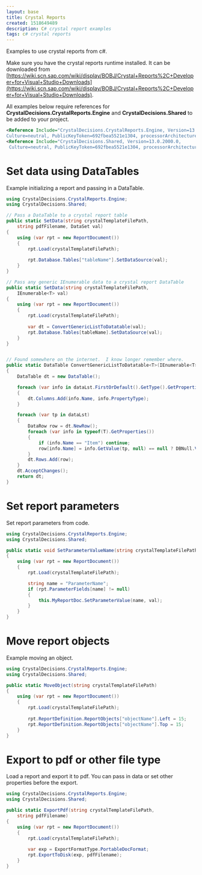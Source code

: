 ```yaml
---
layout: base
title: Crystal Reports
created: 1518649489
description: C# crystal report examples
tags: c# crystal reports
---
```


Examples to use crystal reports from c#.

Make sure you have the crystal reports runtime installed.  It
can be downloaded from [https://wiki.scn.sap.com/wiki/display/BOBJ/Crystal+Reports%2C+Developer+for+Visual+Studio+Downloads](https://wiki.scn.sap.com/wiki/display/BOBJ/Crystal+Reports%2C+Developer+for+Visual+Studio+Downloads).

All examples below require references for __CrystalDecisions.CrystalReports.Engine__ and __CrystalDecisions.Shared__ to be added to your project.

```xml
<Reference Include="CrystalDecisions.CrystalReports.Engine, Version=13.0.2000.0, 
Culture=neutral, PublicKeyToken=692fbea5521e1304, processorArchitecture=MSIL" />
<Reference Include="CrystalDecisions.Shared, Version=13.0.2000.0,
 Culture=neutral, PublicKeyToken=692fbea5521e1304, processorArchitecture=MSIL" />
```

# Set data using DataTables

Example initializing a report and passing in a DataTable.

```cs
using CrystalDecisions.CrystalReports.Engine;
using CrystalDecisions.Shared;

// Pass a DataTable to a crystal report table
public static SetData(string crystalTemplateFilePath, 
    string pdfFilename, DataSet val)
{
    using (var rpt = new ReportDocument())
    {
        rpt.Load(crystalTemplateFilePath);
   
        rpt.Database.Tables["tableName"].SetDataSource(val);
    }
}

// Pass any generic IEnumerable data to a crystal report DataTable
public static SetData(string crystalTemplateFilePath, 
    IEnumerable<T> val)
{
    using (var rpt = new ReportDocument())
    {
        rpt.Load(crystalTemplateFilePath);
   
        var dt = ConvertGenericListToDatatable(val);
        rpt.Database.Tables[tableName].SetDataSource(val);
    }
}


// Found somewhere on the internet.  I know longer remember where.
public static DataTable ConvertGenericListToDatatable<T>(IEnumerable<T> dataLst)
{
    DataTable dt = new DataTable();

    foreach (var info in dataLst.FirstOrDefault().GetType().GetProperties())
    {
        dt.Columns.Add(info.Name, info.PropertyType);
    }

    foreach (var tp in dataLst)
    {
        DataRow row = dt.NewRow();
        foreach (var info in typeof(T).GetProperties())
        {
            if (info.Name == "Item") continue;
            row[info.Name] = info.GetValue(tp, null) == null ? DBNull.Value : info.GetValue(tp, null);
        }
        dt.Rows.Add(row);
    }
    dt.AcceptChanges();
    return dt;
}
```

# Set report parameters

Set report parameters from code.

```cs
using CrystalDecisions.CrystalReports.Engine;
using CrystalDecisions.Shared;

public static void SetParameterValueName(string crystalTemplateFilePath, object val)
{
    using (var rpt = new ReportDocument())
    {
        rpt.Load(crystalTemplateFilePath);

        string name = "ParameterName";
        if (rpt.ParameterFields[name] != null)
        {
            this.MyReportDoc.SetParameterValue(name, val);
        }
    }
}
```

# Move report objects

Example moving an object.

```cs
using CrystalDecisions.CrystalReports.Engine;
using CrystalDecisions.Shared;

public static MoveObject(string crystalTemplateFilePath)
{
    using (var rpt = new ReportDocument())
    {
        rpt.Load(crystalTemplateFilePath);
   
        rpt.ReportDefinition.ReportObjects["objectName"].Left = 15;
        rpt.ReportDefinition.ReportObjects["objectName"].Top = 15;
    }
}
```



# Export to pdf or other file type

Load a report and export it to pdf.  You can pass in data or set other properties before the export.

```cs
using CrystalDecisions.CrystalReports.Engine;
using CrystalDecisions.Shared;

public static ExportPdf(string crystalTemplateFilePath, 
    string pdfFilename)
{
    using (var rpt = new ReportDocument())
    {
        rpt.Load(crystalTemplateFilePath);
   
        var exp = ExportFormatType.PortableDocFormat;
        rpt.ExportToDisk(exp, pdfFilename);
    }
}
```

